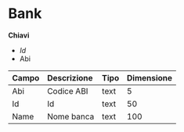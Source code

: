 # Bank

  
 **Chiavi**

* _Id_
* Abi

| Campo | Descrizione | Tipo | Dimensione |
| :--- | :--- | :--- | :--- |
| Abi | Codice ABI | text | 5 |
| Id | Id | text | 50 |
| Name | Nome banca | text | 100 |

